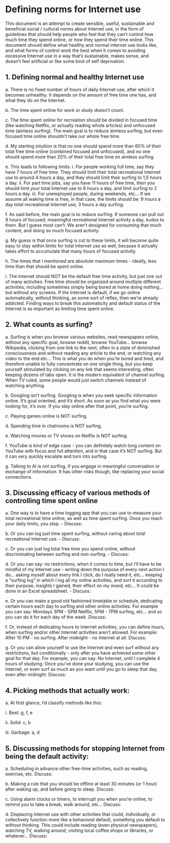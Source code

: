 # Defining norms for Internet use

This document is an attempt to create sensible, useful, sustainable and beneficial social / cultural norms about Internet use, in the form of guidelines that should help people who feel that they can’t control how much time they spend online, or how they spend their time online. This document should define what healthy and normal internet use looks like, and what forms of control work the best when it comes to avoiding excessive Internet use in a way that’s sustainable, makes sense, and doesn’t feel artificial or like some kind of self deprivation.


## 1. Defining normal and healthy Internet use

a.	There is no fixed number of hours of daily Internet use, after which it becomes unhealthy. It depends on the amount of free time one has, and what they do on the Internet.

b.	The time spent online for work or study doesn’t count.

c.	The time spent online for recreation should be divided in focused time (like watching Netflix, or actually reading whole articles) and unfocused time (aimless surfing). The main goal is to reduce aimless surfing, but even focused time online shouldn’t take our whole free time.

d.	My starting intuition is that no one should spend more than 60% of their total free time online (combined focused and unfocused), and no one should spend more than 20% of their total free time on aimless surfing.

e.	This leads to following limits:
    i.	For people working full time, say they have 7 hours of free time. They should limit their total recreational Internet use to around 4 hours a day, and they should limit their surfing to 1,5 hours a day.
    ii.	For part time jobs, say you have 11 hours of free time, then you should limit your total Internet use to 6 hours a day, and limit surfing to 2 hours a day.
    iii.	For unemployed people, during weekends, etc… If we assume all waking time is free, in that case, the limits should be: 9 hours a day total recreational Internet use, 3 hours a day surfing.

f.	As said before, the main goal is to reduce surfing. If someone can pull out 9 hours of focused, meaningful recreational Internet activity a day, kudos to them. But I guess most can’t. We aren’t designed for consuming that much content, and doing so much focused activity.

g.	My guess is that once surfing is cut to these limits, it will become quite easy to stay within limits for total Internet use as well, because it actually takes effort to accumulate that many hours of focused activity.

h.	The times that I mentioned are absolute maximum times - ideally, less time than that should be spent online.

i.	The Internet should NOT be the default free time activity, but just one out of many activities. Free time should be organized around multiple different activities, including sometimes simply being bored at home doing nothing… but without any screens. If the Internet is default, if we go online automatically, without thinking, as some sort of reflex, then we’re already addicted. Finding ways to break this automaticity and default status of the Internet is as 
important as limiting time spent online.

## 2.	What counts as surfing?

a.	Surfing is when you browse various websites, read newspapers online, without any specific goal, browse reddit, browse YouTube… browse Wikipedia, clicking from one link to the next, often in a state of diminished consciousness and without reading any article to the end, or watching any video to the end etc… This is what you do when you’re bored and tired, and therefore unable to fully concentrate on one single thing, but you keep yourself stimulated by clicking on any link that seems interesting, often keeping dozens of tabs open. It is the modern equivalent of channel surfing. When TV ruled, some people would just switch channels instead of watching anything.

b.	Googling isn’t surfing. Googling is when you seek specific information online. It’s goal oriented, and it’s short. As soon as you find what you were looking for, it’s over. If you stay online after that point, you’re surfing.

c.	 Playing games online is NOT surfing.

d.	Spending time in chatrooms is NOT surfing.

e.	Watching movies or TV shows on Netflix is NOT surfing.

f.	YouTube is kind of edge case - you can definitely watch long content on YouTube with focus and full attention, and in that case it’s NOT surfing. But it can very quickly escalate and turn into surfing.

g.	Talking to AI is not surfing, if you engage in meaningful conversation or exchange of information. It has other risks though, like replacing your social connections.

## 3.	Discussing efficacy of various methods of controlling time spent online

  a.	One way is to have a time logging app that you can use to measure your total recreational time online, as well as time spent surfing. Once you reach your daily limits, you stop. - Discuss:
  
  b.	Or you can log just time spent surfing, without caring about total recreational Internet use. - Discuss:
  
  c.	Or you can just log total free time you spend online, without discriminating between surfing and non-surfing. - Discuss:
  
  d.	Or you can say: no restrictions, when it comes to time, but I’ll have to be mindful of my Internet use - writing down the purpose of every next action I do… asking myself about every link I click, do I really need it, etc… keeping a “surfing log” in which I log all my online activities, and sort it according to their purpose, insights I gained, their effect on my mood, etc… It could be done in an Excel spreadsheet. - Discuss:
  
  e.	Or you can make a good old fashioned timetable or schedule, dedicating certain hours each day to surfing and other online activities. For example you can say: Mondays  3PM - 5PM Netflix, 5PM - 7PM surfing, etc… and so you can do it for each day of the week. Discuss:
  
  f.	Or, instead of dedicating hours to Internet activities, you can define hours, when surfing and/or other Internet activities aren’t allowed. For example: After 10 PM - no surfing. After midnight - no Internet at all. Discuss:
  
  g.	Or you can allow yourself to use the Internet and even surf without any restrictions, but conditionally - only after you have achieved some other goal for that day. For example, you can say: No Internet, until I complete 4 hours of studying. Once you’ve done your studying, you can use the Internet, or even surf as much as you want until you go to sleep that day, even after midnight. Discuss:

## 4.	Picking methods that actually work:

 a.	At first glance, I’d classify methods like this:
 
   i.	Best: g, f, e
   
   ii.	Solid: c, b
   
   iii.	Garbage: a, d

## 5.	Discussing methods for stopping Internet from being the default activity:

  a.	Scheduling in advance other free-time activities, such as reading, exercise, etc. Discuss:
  
  b.	Making a rule that you should be offline at least 30 minutes (or 1 hour) after waking up, and before going to sleep. Discuss:
  
  c.	Using alarm clocks or timers, to interrupt you when you’re online, to remind you to take a break, walk around, etc… Discuss:
  
  d.	Displacing Internet use with other activities that could, individually, or collectively function more like a behavioral default, something you default to without thinking. This could include reading (even physical newspapers), watching TV, walking around, visiting local coffee shops or libraries, or whatever… Discuss:

